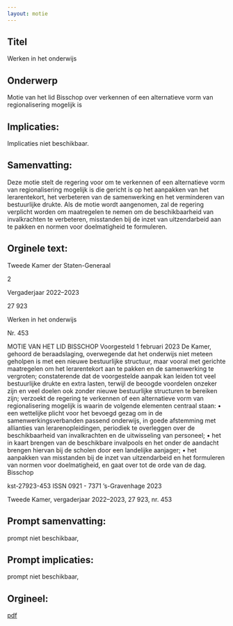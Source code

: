 ```yaml
---
layout: motie
---
```

## Titel
Werken in het onderwijs
## Onderwerp
Motie van het lid Bisschop over verkennen of een alternatieve vorm van regionalisering mogelijk is
## Implicaties:
Implicaties niet beschikbaar.
## Samenvatting:

Deze motie stelt de regering voor om te verkennen of een alternatieve vorm van regionalisering mogelijk is die gericht is op het aanpakken van het lerarentekort, het verbeteren van de samenwerking en het verminderen van bestuurlijke drukte. Als de motie wordt aangenomen, zal de regering verplicht worden om maatregelen te nemen om de beschikbaarheid van invalkrachten te verbeteren, misstanden bij de inzet van uitzendarbeid aan te pakken en normen voor doelmatigheid te formuleren.
## Orginele text:


Tweede Kamer der Staten-Generaal

2

Vergaderjaar 2022–2023

27 923

Werken in het onderwijs

Nr. 453

MOTIE VAN HET LID BISSCHOP
Voorgesteld 1 februari 2023
De Kamer,
gehoord de beraadslaging,
overwegende dat het onderwijs niet meteen geholpen is met een nieuwe
bestuurlijke structuur, maar vooral met gerichte maatregelen om het
lerarentekort aan te pakken en de samenwerking te vergroten;
constaterende dat de voorgestelde aanpak kan leiden tot veel bestuurlijke
drukte en extra lasten, terwijl de beoogde voordelen onzeker zijn en veel
doelen ook zonder nieuwe bestuurlijke structuren te bereiken zijn;
verzoekt de regering te verkennen of een alternatieve vorm van regionalisering mogelijk is waarin de volgende elementen centraal staan:
• een wettelijke plicht voor het bevoegd gezag om in de samenwerkingsverbanden passend onderwijs, in goede afstemming met allianties van
lerarenopleidingen, periodiek te overleggen over de beschikbaarheid
van invalkrachten en de uitwisseling van personeel;
• het in kaart brengen van de beschikbare invalpools en het onder de
aandacht brengen hiervan bij de scholen door een landelijke aanjager;
• het aanpakken van misstanden bij de inzet van uitzendarbeid en het
formuleren van normen voor doelmatigheid,
en gaat over tot de orde van de dag.
Bisschop

kst-27923-453
ISSN 0921 - 7371
’s-Gravenhage 2023

Tweede Kamer, vergaderjaar 2022–2023, 27 923, nr. 453


## Prompt samenvatting:
prompt niet beschikbaar,

## Prompt implicaties:
prompt niet beschikbaar,
## Orgineel:
[pdf](https://gegevensmagazijn.tweedekamer.nl/OData/v4/2.0/Document(807bb4bc-3ea4-47c8-802b-c7f282a64baf)/resource)
